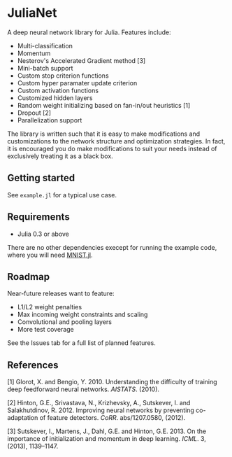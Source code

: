 JuliaNet
========

A deep neural network library for Julia. Features include:

-   Multi-classification
-   Momentum
-   Nesterov's Accelerated Gradient method [3]
-   Mini-batch support
-   Custom stop criterion functions
-   Custom hyper paramater update criterion
-   Custom activation functions
-   Customized hidden layers
-   Random weight initializing based on fan-in/out heuristics [1]
-   Dropout [2]
-   Parallelization support

The library is written such that it is easy to make modifications and
customizations to the network structure and optimization strategies. In
fact, it is encouraged you do make modifications to suit your needs
instead of exclusively treating it as a black box.


Getting started
---------------

See `example.jl` for a typical use case.


Requirements
------------

-   Julia 0.3 or above

There are no other dependencies execept for running the example code,
where you will need
[MNIST.jl](https://github.com/johnmyleswhite/MNIST.jl).


Roadmap
-------

Near-future releases want to feature:

-   L1/L2 weight penalties
-   Max incoming weight constraints and scaling
-   Convolutional and pooling layers
-   More test coverage

See the Issues tab for a full list of planned features.


References
----------

[1] Glorot, X. and Bengio, Y. 2010. Understanding the difficulty of
training deep feedforward neural networks. *AISTATS*. (2010).

[2] Hinton, G.E., Srivastava, N., Krizhevsky, A., Sutskever, I. and
Salakhutdinov, R. 2012. Improving neural networks by preventing
co-adaptation of feature detectors. *CoRR*. abs/1207.0580, (2012).

[3] Sutskever, I., Martens, J., Dahl, G.E. and Hinton, G.E. 2013. On the
importance of initialization and momentum in deep learning. *ICML*. 3,
(2013), 1139–1147.

